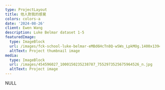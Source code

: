 ```yaml
---
type: ProjectLayout
title: 他人對我的感覺
colors: colors-a
date: '2024-08-26'
client: Ewen Wang
description: Luke Belmar dataset 1-5
featuredImage:
  type: ImageBlock
  url: /images/fck-school-luke-belmar-eMBd6HcTn8Q-wSWs_LpkMOg.1400x1394.jpg
  altText: Project thumbnail image
media:
  type: ImageBlock
  url: /images/454596027_1000150235238787_7552973525675964526_n.jpg
  altText: Project image
---
```

NULL
